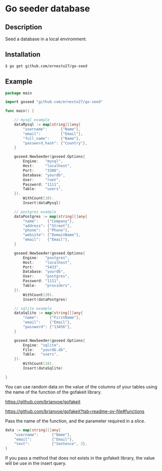 # Go seeder database

## Description
Seed a database in a local environment.

## Installation
```bash
$ go get github.com/ernesto27/go-seed
```

## Example

```go
package main

import goseed "github.com/ernesto27/go-seed"

func main() {

	// mysql example
	dataMysql := map[string][]any{
		"username":      {"Name"},
		"email":         {"Email"},
		"full_name":     {"Name"},
		"password_hash": {"Country"},
	}

	goseed.NewSeeder(goseed.Options{
		Engine:   "mysql",
		Host:     "localhost",
		Port:     "3306",
		Database: "yourdb",
		User:     "root",
		Password: "1111",
		Table:    "users",
	}).
		WithCount(10).
		Insert(dataMysql)

	// postgres example
	dataPostgres := map[string][]any{
		"name":    {"Company"},
		"address": {"Street"},
		"phone":   {"Phone"},
		"website": {"DomainName"},
		"email":   {"Email"},
	}

	goseed.NewSeeder(goseed.Options{
		Engine:   "postgres",
		Host:     "localhost",
		Port:     "5433",
		Database: "yourdb",
		User:     "postgres",
		Password: "1111",
		Table:    "providers",
	}).
		WithCount(20).
		Insert(dataPostgres)

	// sqlite example
	dataSqlite := map[string][]any{
		"name":     {"FirstName"},
		"email":    {"Email"},
		"password": {"13456"},
	}

	goseed.NewSeeder(goseed.Options{
		Engine: "sqlite",
		File:   "yourdb.db",
		Table:  "users",
	}).
		WithCount(10).
		Insert(dataSqlite)

}


```

You can use random data on the value of the columns of your tables using the name of the function of the gofakeit library.

https://github.com/brianvoe/gofakeit

https://github.com/brianvoe/gofakeit?tab=readme-ov-file#functions

Pass the name of the function, and the parameter required in a slice.

```go   
data := map[string][]any{
    "username":      {"Name"},
    "email":         {"Email"},
    "text":          {"Sentence", 3},
}
```
If you pass a method that does not exists in the gofakeit library, the value will be use in the insert query.

